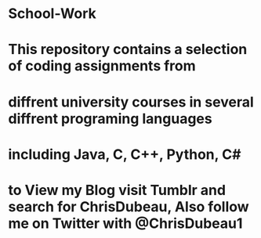 # School-Work
# This repository contains a selection of coding assignments from
# diffrent university courses in several diffrent programing languages
# including Java, C, C++, Python, C#
# to View my Blog visit Tumblr and search for ChrisDubeau, Also follow me on Twitter with @ChrisDubeau1
